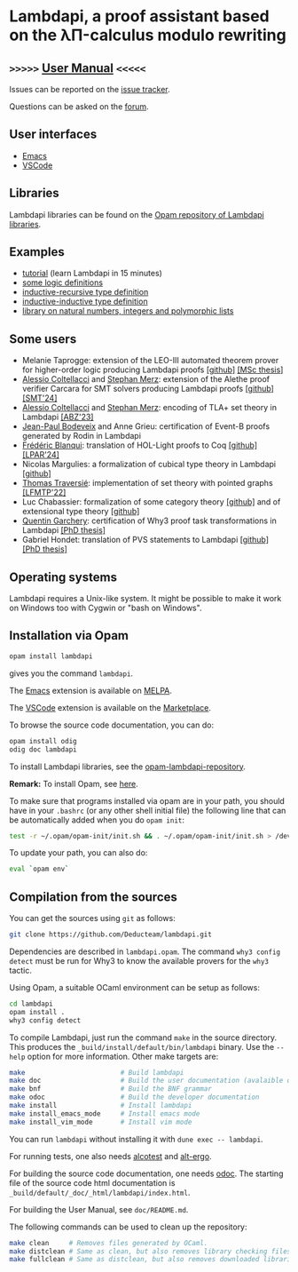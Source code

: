 Lambdapi, a proof assistant based on the λΠ-calculus modulo rewriting <!--[![Gitter][gitter-badge]][gitter-link] [![Matrix][matrix-badge]][matrix-link]-->
=====================================================================

``>>>>>`` [User Manual](https://lambdapi.readthedocs.io) ``<<<<<``
------------------------------------------------------------------

Issues can be reported on the
[issue tracker](https://github.com/Deducteam/lambdapi/issues).

Questions can be asked on the
[forum](https://github.com/Deducteam/lambdapi/discussions).

User interfaces
---------------

- [Emacs](https://lambdapi.readthedocs.io/en/latest/emacs.html)
- [VSCode](https://lambdapi.readthedocs.io/en/latest/vscode.html)

Libraries
---------

Lambdapi libraries can be found on the [Opam repository of Lambdapi libraries](https://github.com/Deducteam/opam-lambdapi-repository).

Examples
--------

- [tutorial](https://raw.githubusercontent.com/Deducteam/lambdapi/master/tests/OK/tutorial.lp) (learn Lambdapi in 15 minutes)
- [some logic definitions](https://github.com/Deducteam/lambdapi-logics)
- [inductive-recursive type definition](https://github.com/Deducteam/lambdapi/blob/master/tests/OK/indrec.lp)
- [inductive-inductive type definition](https://github.com/Deducteam/lambdapi/blob/master/tests/OK/indind.lp)
- [library on natural numbers, integers and polymorphic lists](https://github.com/Deducteam/lambdapi-stdlib)

Some users
----------

- Melanie Taprogge: extension of the LEO-III automated theorem prover for higher-order logic producing Lambdapi proofs [[github]](https://github.com/melanie-taprogge/Leo-III/tree/LPverification) [[MSc thesis]](https://inria.hal.science/hal-04733263)
- [Alessio Coltellacci](https://github.com/NotBad4U) and [Stephan Merz](https://members.loria.fr/Stephan.Merz/): extension of the Alethe proof verifier Carcara for SMT solvers producing Lambdapi proofs [[github]](https://github.com/NotBad4U/carcara) [[SMT'24]](https://ceur-ws.org/Vol-3725/paper8.pdf)
- [Alessio Coltellacci](https://github.com/NotBad4U) and [Stephan Merz](https://members.loria.fr/Stephan.Merz/): encoding of TLA+ set theory in Lambdapi [[ABZ'23]](https://doi.org/10.1007/978-3-031-33163-3_29)
- [Jean-Paul Bodeveix](https://www.irit.fr/~Jean-Paul.Bodeveix/) and Anne Grieu: certification of Event-B proofs generated by Rodin in Lambdapi
- [Frédéric Blanqui](https://blanqui.gitlabpages.inria.fr/): translation of HOL-Light proofs to Coq [[github]](https://github.com/Deducteam/hol2dk) [[LPAR'24]](https://doi.org/10.29007/6k4x)
- Nicolas Margulies: a formalization of cubical type theory in Lambdapi [[github]](https://github.com/nicomarg/CubicalDk)
- [Thomas Traversié](https://thomastraversie.github.io/): implementation of set theory with pointed graphs [[LFMTP'22]](https://hal.inria.fr/hal-03740004)
- Luc Chabassier: formalization of some category theory [[github]](https://github.com/dwarfmaster/categories-in-lp) and of extensional type theory [[github]](https://github.com/dwarfmaster/ett-in-lambdapi)
- [Quentin Garchery](https://www.lri.fr/~garchery/): certification of Why3 proof task transformations in Lambdapi [[PhD thesis]](https://inria.hal.science/tel-03560564)
- Gabriel Hondet: translation of PVS statements to Lambdapi [[github]](https://github.com/Deducteam/personoj) [[PhD thesis]](https://inria.hal.science/tel-03855351)
 
Operating systems
-----------------

Lambdapi requires a Unix-like system. It might be possible to make it work on Windows too with Cygwin or "bash on Windows".

Installation via Opam
---------------------

```bash
opam install lambdapi
```
gives you the command ``lambdapi``.

The [Emacs](https://lambdapi.readthedocs.io/en/latest/emacs.html) extension is available on [MELPA](https://melpa.org/#/lambdapi-mode).

The [VSCode](https://lambdapi.readthedocs.io/en/latest/vscode.html) extension is available on the [Marketplace](https://marketplace.visualstudio.com/items?itemName=Deducteam.lambdapi).

To browse the source code documentation, you can do:
```bash
opam install odig
odig doc lambdapi
```

To install Lambdapi libraries, see the [opam-lambdapi-repository](https://github.com/Deducteam/opam-lambdapi-repository).

**Remark:** To install Opam, see [here](https://opam.ocaml.org/).

To make sure that programs installed via opam are in your path, you
should have in your `.bashrc` (or any other shell initial file) the
following line that can be automatically added when you do `opam
init`:

```bash
test -r ~/.opam/opam-init/init.sh && . ~/.opam/opam-init/init.sh > /dev/null 2> /dev/null || true
```

To update your path, you can also do:
```bash
eval `opam env`
```

Compilation from the sources
----------------------------

You can get the sources using `git` as follows:
```bash
git clone https://github.com/Deducteam/lambdapi.git
```

Dependencies are described in `lambdapi.opam`. The command `why3
config detect` must be run for Why3 to know the available provers for
the `why3` tactic.

Using Opam, a suitable OCaml environment can be setup as follows:
```bash
cd lambdapi
opam install .
why3 config detect
```

To compile Lambdapi, just run the command `make` in the source directory.
This produces the `_build/install/default/bin/lambdapi` binary.
Use the `--help` option for more information. Other make targets are:

```bash
make                        # Build lambdapi
make doc                    # Build the user documentation (avalaible on readthedocs)
make bnf                    # Build the BNF grammar
make odoc                   # Build the developer documentation
make install                # Install lambdapi
make install_emacs_mode     # Install emacs mode
make install_vim_mode       # Install vim mode
```

You can run `lambdapi` without installing it with `dune exec -- lambdapi`.

For running tests, one also needs
[alcotest](https://github.com/mirage/alcotest) and
[alt-ergo](https://alt-ergo.ocamlpro.com/).

For building the source code documentation, one needs
[odoc](https://github.com/ocaml/odoc). The starting file of the source
code html documentation is
`_build/default/_doc/_html/lambdapi/index.html`.

For building the User Manual, see `doc/README.md`.

The following commands can be used to clean up the repository:
```bash
make clean     # Removes files generated by OCaml.
make distclean # Same as clean, but also removes library checking files.
make fullclean # Same as distclean, but also removes downloaded libraries.
```

<!--
[gitter-badge]: https://badges.gitter.im/Deducteam/lambdapi.svg
[gitter-link]: https://gitter.im/Deducteam/lambdapi
[matrix-badge]: http://strk.kbt.io/tmp/matrix_badge.svg
[matrix-link]: https://riot.im/app/#/room/#lambdapi:matrix.org
-->
